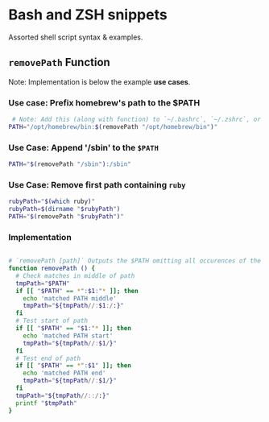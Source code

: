 # Bash and ZSH snippets

Assorted shell script syntax &amp; examples.


## `removePath` Function

Note: Implementation is below the example **use cases**.

### Use case: Prefix homebrew's path to the $PATH

```bash
 # Note: Add this (along with function) to `~/.bashrc`, `~/.zshrc`, or similar script.
PATH="/opt/homebrew/bin:$(removePath "/opt/homebrew/bin")"
```

### Use Case: Append '/sbin' to the `$PATH`

```bash
PATH="$(removePath "/sbin"):/sbin"
```

### Use Case: Remove first path containing `ruby`

```bash
rubyPath="$(which ruby)"
rubyPath=$(dirname "$rubyPath")
PATH="$(removePath "$rubyPath")"
```

### Implementation

```bash

# `removePath [path]` Outputs the $PATH omitting all occurences of the specified path.
function removePath () {
  # Check matches in middle of path
  tmpPath="$PATH"
  if [[ "$PATH" == *":$1:"* ]]; then
    echo 'matched PATH middle'
    tmpPath="${tmpPath//:$1:/:}"
  fi
  # Test start of path
  if [[ "$PATH" == "$1:"* ]]; then
    echo 'matched PATH start'
    tmpPath="${tmpPath//:$1/}"
  fi
  # Test end of path
  if [[ "$PATH" == *":$1" ]]; then
    echo 'matched PATH end'
    tmpPath="${tmpPath//:$1/}"
  fi
  tmpPath="${tmpPath//::/:}"
  printf "$tmpPath"
}
```

